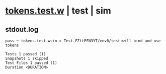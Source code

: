 # [tokens.test.w](../../../../../../examples/tests/sdk_tests/service/tokens.test.w) | test | sim

## stdout.log
```log
pass ─ tokens.test.wsim » Test.FZttPFN3YT/env0/test:will bind and use tokens

Tests 1 passed (1)
Snapshots 1 skipped
Test Files 1 passed (1)
Duration <DURATION>
```

